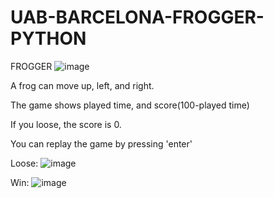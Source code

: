 # UAB-BARCELONA-FROGGER-PYTHON

FROGGER
![image](https://user-images.githubusercontent.com/79829662/181728159-980633ef-94e7-48aa-8388-87c8135797c1.png)

A frog can move up, left, and right.

The game shows played time, and score(100-played time)

If you loose, the score is 0.

You can replay the game by pressing 'enter'


Loose:
![image](https://user-images.githubusercontent.com/79829662/181728276-8be9c699-ef35-4940-bc36-9859fbbd78d6.png)

Win:
![image](https://user-images.githubusercontent.com/79829662/181728381-12a3e146-71f4-41f9-8999-5abb91a49b5d.png)

